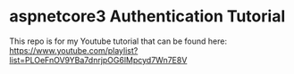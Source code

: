 # aspnetcore3 Authentication Tutorial

This repo is for my Youtube tutorial that can be found here: https://www.youtube.com/playlist?list=PLOeFnOV9YBa7dnrjpOG6lMpcyd7Wn7E8V
